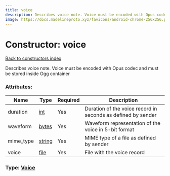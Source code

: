```yaml
---
title: voice
description: Describes voice note. Voice must be encoded with Opus codec and must be stored inside Ogg container
image: https://docs.madelineproto.xyz/favicons/android-chrome-256x256.png
---
```

# Constructor: voice  
[Back to constructors index](index.md)



Describes voice note. Voice must be encoded with Opus codec and must be stored inside Ogg container

### Attributes:

| Name     |    Type       | Required | Description |
|----------|---------------|----------|-------------|
|duration|[int](../types/int.md) | Yes|Duration of the voice record in seconds as defined by sender|
|waveform|[bytes](../types/bytes.md) | Yes|Waveform representation of the voice in 5-bit format|
|mime\_type|[string](../types/string.md) | Yes|MIME type of a file as defined by sender|
|voice|[file](../constructors/file.md) | Yes|File with the voice record|



### Type: [Voice](../types/Voice.md)


